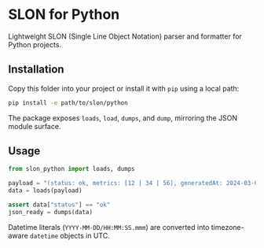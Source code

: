 # SLON for Python

Lightweight SLON (Single Line Object Notation) parser and formatter for Python projects.

## Installation

Copy this folder into your project or install it with `pip` using a local path:

```bash
pip install -e path/to/slon/python
```

The package exposes `loads`, `load`, `dumps`, and `dump`, mirroring the JSON module surface.

## Usage

```python
from slon_python import loads, dumps

payload = "(status: ok, metrics: [12 | 34 | 56], generatedAt: 2024-03-01/18:22:10.001)"
data = loads(payload)

assert data["status"] == "ok"
json_ready = dumps(data)
```

Datetime literals (`YYYY-MM-DD/HH:MM:SS.mmm`) are converted into timezone-aware `datetime` objects in UTC.
